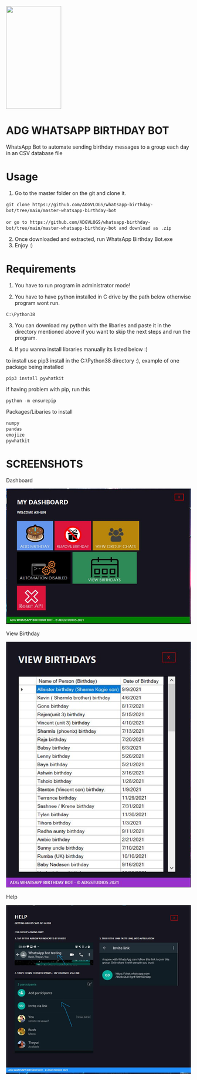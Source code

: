 <img src="https://user-images.githubusercontent.com/16319829/81180309-2b51f000-8fee-11ea-8a78-ddfe8c3412a7.png" width="150" height="280">
 
# ADG WHATSAPP BIRTHDAY BOT
WhatsApp Bot to automate sending birthday messages to a group each day in an CSV database file

# Usage 
1. Go to the master folder on the git and clone it.
```
git clone https://github.com/ADGVLOGS/whatsapp-birthday-bot/tree/main/master-whatsapp-birthday-bot

or go to https://github.com/ADGVLOGS/whatsapp-birthday-bot/tree/main/master-whatsapp-birthday-bot and download as .zip
```

2. Once downloaded and extracted, run WhatsApp Birthday Bot.exe
3. Enjoy :)

# Requirements

1. You have to run program in administrator mode!

2. You have to have python installed in C drive by the path below otherwise program wont run.  
```
C:\Python38
```

3. You can download my python with the libaries and paste it in the directory mentioned above if you want to skip the next steps and run the program.

4. If you wanna install libraries manually its listed below :)

to install use pip3 install in the C:\Python38 directory :),
example of one package being installed
```
pip3 install pywhatkit
```

if having problem with pip,
run this
```
python -m ensurepip
```

Packages/Libaries to install
```
numpy
pandas
emojize
pywhatkit
```

# SCREENSHOTS


Dashboard

![alt text](https://github.com/ADGVLOGS/whatsapp-birthday-bot/blob/main/screenshots/dashboard.JPG?raw=true)

View Birthday

![alt text](https://github.com/ADGVLOGS/whatsapp-birthday-bot/blob/main/screenshots/bday.JPG?raw=true)

Help

![alt text](https://github.com/ADGVLOGS/whatsapp-birthday-bot/blob/main/screenshots/help.JPG?raw=true)
